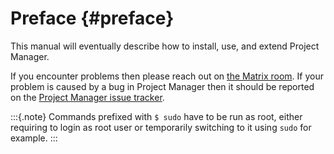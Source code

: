 # Preface {#preface}

This manual will eventually describe how to install, use, and extend Project
Manager.

If you encounter problems then please reach out on [the Matrix room](https://matrix.to/#/%23project-manager:matrix.org).
If your problem is caused by a bug in Project Manager then it should
be reported on the
[Project Manager issue tracker](https://github.com/nix-community/project-manager/issues).

:::{.note}
Commands prefixed with `$ sudo` have to be run as root, either
requiring to login as root user or temporarily switching to it using
`sudo` for example.
:::
